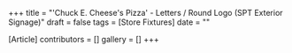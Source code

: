 +++
title = "'Chuck E. Cheese's Pizza' - Letters / Round Logo (SPT Exterior Signage)"
draft = false
tags = [Store Fixtures]
date = ""

[Article]
contributors = []
gallery = []
+++